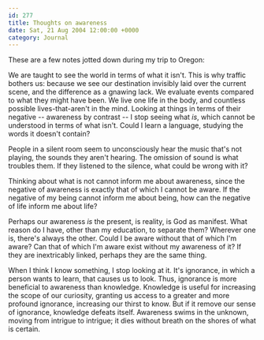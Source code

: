 ```yaml
---
id: 277
title: Thoughts on awareness
date: Sat, 21 Aug 2004 12:00:00 +0000
category: Journal
---
```


These are a few notes jotted down during my trip to Oregon:

We are taught to see the world in terms of what it isn't.  This is why
traffic bothers us: because we see our destination invisibly laid over
the current scene, and the difference as a gnawing lack.  We evaluate
events compared to what they might have been.  We live one life in the
body, and countless possible lives-that-aren't in the mind.  Looking at
things in terms of their negative -- awareness by contrast -- I stop
seeing what *is*, which cannot be understood in terms of what isn't.
Could I learn a language, studying the words it doesn't contain?

People in a silent room seem to unconsciously hear the music that's not
playing, the sounds they aren't hearing.  The omission of sound is what
troubles them.  If they listened to the silence, what could be wrong
with it?

Thinking about what is not cannot inform me about awareness, since the
negative of awareness is exactly that of which I cannot be aware.  If
the negative of my being cannot inform me about being, how can the
negative of life inform me about life?

Perhaps our awareness *is* the present, is reality, is God as manifest.
What reason do I have, other than my education, to separate them?
Wherever one is, there's always the other.  Could I be aware without
that of which I'm aware?  Can that of which I'm aware exist without my
awareness of it?  If they are inextricably linked, perhaps they are the
same thing.

When I think I know something, I stop looking at it.  It's ignorance, in
which a person wants to learn, that causes us to look.  Thus, ignorance
is more beneficial to awareness than knowledge.  Knowledge is useful for
increasing the scope of our curiosity, granting us access to a greater
and more profound ignorance, increasing our thirst to know.  But if it
remove our sense of ignorance, knowledge defeats itself.  Awareness
swims in the unknown, moving from intrigue to intrigue; it dies without
breath on the shores of what is certain.


